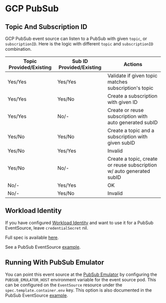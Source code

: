 # GCP PubSub

## Topic And Subscription ID

GCP PubSub event source can listen to a PubSub with given `topic`, or
`subscriptionID`. Here is the logic with different `topic` and `subscriptionID`
combination.

| Topic Provided/Existing | Sub ID Provided/Existing | Actions                                                              |
| ----------------------- | ------------------------ | -------------------------------------------------------------------- |
| Yes/Yes                 | Yes/Yes                  | Validate if given topic matches subscription's topic                 |
| Yes/Yes                 | Yes/No                   | Create a subscription with given ID                                  |
| Yes/Yes                 | No/-                     | Create or reuse subscription with auto generated subID               |
| Yes/No                  | Yes/No                   | Create a topic and a subscription with given subID                   |
| Yes/No                  | Yes/Yes                  | Invalid                                                              |
| Yes/No                  | No/-                     | Create a topic, create or reuse subscription w/ auto generated subID |
| No/-                    | Yes/Yes                  | OK                                                                   |
| No/-                    | Yes/No                   | Invalid                                                              |

## Workload Identity

If you have configured
[Workload Identity](https://cloud.google.com/kubernetes-engine/docs/how-to/workload-identity)
and want to use it for a PubSub EventSource, leave `credentialSecret` nil.

Full spec is available [here](../APIs.md#argoproj.io/v1alpha1.PubSubEventSource).

See a PubSub EventSource
[example](https://github.com/argoproj/argo-events/tree/stable/examples/event-sources/gcp-pubsub.yaml).

## Running With PubSub Emulator

You can point this event source at the
[PubSub Emulator](https://cloud.google.com/pubsub/docs/emulator) by
configuring the `PUBSUB_EMULATOR_HOST` environment variable for the event
source pod. This can be configured on the `EventSource` resource under the
`spec.template.container.env` key. This option is also documented in the
PubSub EventSource
[example](https://github.com/argoproj/argo-events/tree/stable/examples/event-sources/gcp-pubsub.yaml).
